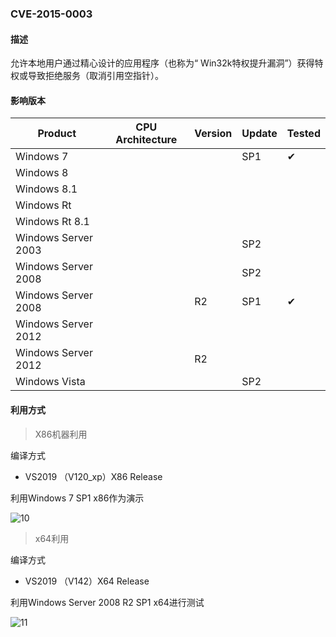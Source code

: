 ### CVE-2015-0003

#### 描述

允许本地用户通过精心设计的应用程序（也称为“ Win32k特权提升漏洞”）获得特权或导致拒绝服务（取消引用空指针）。

#### 影响版本

| Product             | CPU Architecture | Version | Update | Tested             |
| ------------------- | ---------------- | ------- | ------ | ------------------ |
| Windows 7           |                  |         | SP1    | &#10004; |
| Windows 8           |                  |         |        |                    |
| Windows 8.1         |                  |         |        |                    |
| Windows Rt          |                  |         |        |                    |
| Windows Rt 8.1      |                  |         |        |                    |
| Windows Server 2003 |                  |         | SP2    |                    |
| Windows Server 2008 |                  |         | SP2    |                    |
| Windows Server 2008 |                  | R2      | SP1    | &#10004; |
| Windows Server 2012 |                  |         |        |                    |
| Windows Server 2012 |                  | R2      |        |                    |
| Windows Vista       |                  |         | SP2    |                    |

#### 利用方式

> X86机器利用

编译方式

- VS2019 （V120_xp）X86 Release

利用Windows 7 SP1 x86作为演示

![10](https://github.com/Ascotbe/Random-img/blob/master/WindowsKernelExploits/CVE-2015-0003_win7_x86.gif?raw=true)

> x64利用

编译方式

- VS2019 （V142）X64 Release

利用Windows Server 2008 R2 SP1 x64进行测试

![11](https://github.com/Ascotbe/Random-img/blob/master/WindowsKernelExploits/CVE-2015-0003_win2008_x64.gif?raw=true)

